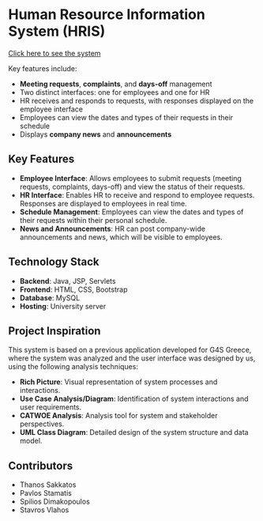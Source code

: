 # Human Resource Information System (HRIS)

[Click here to see the system](http://ism.dmst.aueb.gr/ismgroup19/jsp/login.jsp)

Key features include:
- **Meeting requests**, **complaints**, and **days-off** management
- Two distinct interfaces: one for employees and one for HR
- HR receives and responds to requests, with responses displayed on the employee interface
- Employees can view the dates and types of their requests in their schedule
- Displays **company news** and **announcements**

## Key Features

- **Employee Interface**: Allows employees to submit requests (meeting requests, complaints, days-off) and view the status of their requests.
- **HR Interface**: Enables HR to receive and respond to employee requests. Responses are displayed to employees in real time.
- **Schedule Management**: Employees can view the dates and types of their requests within their personal schedule.
- **News and Announcements**: HR can post company-wide announcements and news, which will be visible to employees.

## Technology Stack

- **Backend**: Java, JSP, Servlets
- **Frontend**: HTML, CSS, Bootstrap
- **Database**: MySQL
- **Hosting**: University server

## Project Inspiration

This system is based on a previous application developed for G4S Greece, where the system was analyzed and the user interface was designed by us, using the following analysis techniques:
- **Rich Picture**: Visual representation of system processes and interactions.
- **Use Case Analysis/Diagram**: Identification of system interactions and user requirements.
- **CATWOE Analysis**: Analysis tool for system and stakeholder perspectives.
- **UML Class Diagram**: Detailed design of the system structure and data model.

## Contributors

- Thanos Sakkatos
- Pavlos Stamatis
- Spilios Dimakopoulos
- Stavros Vlahos
